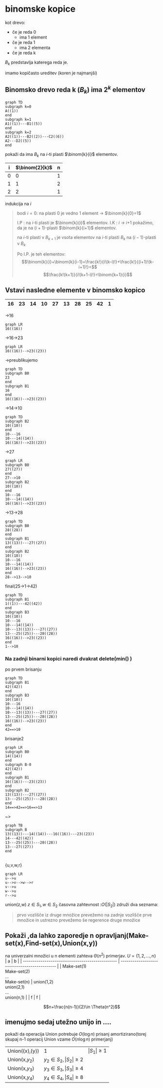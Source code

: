 # binomske kopice
kot drevo: 
- če je reda 0
	- ima 1 element
- če je reda 1
	- ima 2 elementa
- če je reda k

$B_k$ predstavlja katerega reda je. 

imamo kopičasto ureditev (koren je najmanjši)

## Binomsko drevo reda k ($B_k$) ima $2^k$ elementov
```mermaid
graph TD
subgraph k=0
A((1))
end
subgraph k=1
A1((1))---B1((5))
end
subgraph k=2
A2((1))---B2((2))---C2((6))
A2---D2((5))
end
```
pokaži da ima $B_k$ na $i$-ti plasti $\binom{k}{i}$ elementov. 

| i   | $\binom{2}{k}$ | n   |
| --- | ------------- | --- |
| 0   | 0             | 1   |
| 1   | 1             | 2   |
| 2   | 2             | 1   |

indukcija na $i$
> bodi $i=0$: na plasti 0 je vedno 1 element -> $\binom{k}{0}=1$
> 
> I.P : na $i$-ti plasti je $\binom{k}{i}$ elementov.
> I.K : $i$ -> $i$+1
> pokažimo, da je na ($i+1$)-plasti $\binom{k}{i+1}$ elementov.
> 
> na $i$-ti plasti v $B_{k+1}$ je vsota elementov na $i$-ti plasti $B_k$ na ($i-1$)-plasti v $B_k$
> 
> Po I.P. je teh elementov: $$\binom{k}{i}+\binom{k}{i-1}=\frac{k!}{i!(k-i)!}+\frac{k!}{(i+1)!(k-i+1)!}=$$
> $$\frac{k!(k+1)}{i!(k+1-i)!}=\binom{k+1}{i}$$

## Vstavi nasledne elemente v binomsko kopico

| 16  | 23  | 14  | 10  | 27  | 13  | 28  | 25  | 42  | 1   | 
| --- | --- | --- | --- | --- | --- | --- | --- | --- | --- |

->16
```mermaid
graph LR
16((16))
```
->16->23
```mermaid
graph LR
16((16))-->23((23))
```

->preublikujemo 
```mermaid
graph TD
subgraph B0
23
end
subgraph B1
16
end
16((16))-->23((23))
```
->14->10
```mermaid
graph TD
subgraph B2
10((10))
end
10---16
10---14((14))
16((16))-->23((23))
```
->27
```mermaid
graph LR	
subgraph B0 
27((27))
end
27-->10
subgraph B2
10((10))
end
10---16
10---14((14))
16((16))-->23((23))
```
->13->28
```mermaid
graph TD	
subgraph B0 
28((28))
end
subgraph B1
13((13))---27((27))
end
subgraph B2
10((10))
10---16
10---14((14))
16((16))-->23((23))
end
28-->13-->10
```
final(25->1->42)
```mermaid
graph TD	
subgraph B1
1((1))---42((42))
end
subgraph B3
10((10))
10---16
10---14((14))
10---13((13))---27((27))
13---25((25))---28((28))
16((16))-->23((23))
end
1-->10
```

### Na zadnji binarni kopici naredi dvakrat delete(min() )
po prvem brisanju
```mermaid
graph TD	
subgraph B1
42((42))
end
subgraph B3
10((10))
10---16
10---14((14))
10---13((13))---27((27))
13---25((25))---28((28))
16((16))-->23((23))
end
42==>10
```
brisanje2
```mermaid
graph LR
subgraph B0
14((14))
end
subgraph B-0
42((42))
end
subgraph B1
16((16))---23((23))
end
subgraph B2
13((13))---27((27))
13---25((25))---28((28))
end
14==>42==>16==>13
```
~> 
```mermaid
graph TB
subgraph B
13((13))---14((14))---16((16))---23((23))
14---42((42))
13---25((25))---28((28))
13---27((27))
end
```

## 
\{u,v,w,r\}
```mermaid
graph LR
u-->u
u-->v-->w-->r
v-->u
w-->u
r-->u
```
union(z,w) $z\in S_1,w\in S_2$ časovna zahtevnost :$O(|S_2|)$
združi dva seznama:
> prvo vozlišče iz druge množice prevežemo na zadnje vozlišče prve množice in ustrezno prevežemo še regerence druge množice

## Pokaži ,da lahko zaporedje n opravljanj(Make-set(x),Find-set(x),Union(x,y))
na univerzalni množici u n elementi zahteva $\Theta(n^2)$ primerjav.
$U=\{1,2,...,n\}$
| a                                                | b                                             |
| ------------------------------------------------ | --------------------------------------------- |
| Make-set(1)<br>Make-set(2)<br>...<br>Make-set(n) | union(1,2)<br>union(2,1)<br>...<br>union(n,1) |
| f                                                | f                                              |



$$n+\frac{n(n-1)}{2}\in \Theta(n^2)$$

## imenujmo sedaj utežno unijo in ....
pokaži da operacija Union potrebuje $O(\log n)$ prisanj amortizirano(torej skupaj n-1 operacij Union vzame $O(n\log n)$ primerjanj)

|                    |                          |               |
| ------------------ | ------------------------ | ------------- |
| Union(\{x\},\{y\}) | 1                        | $\|S_1\|\ge1$ |
| Union(x,$y_2$)     | $y_2\in S_2,\|S_2\|\ge2$ |               |
| Union(x,$y_3$)     | $y_3\in S_3,\|S_3\|\ge4$ |               |
| Union(x,$y_4$)     | $y_4\in S_4,\|S_4\|\ge8$ |               |
